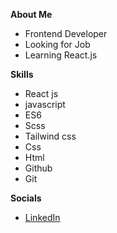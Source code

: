 

**About Me**

* Frontend Developer
* Looking for Job
* Learning React.js

**Skills**
* React js
* javascript
* ES6
* Scss
* Tailwind css
* Css
* Html
* Github
* Git

**Socials**

* [LinkedIn](https://www.linkedin.com/in/saad-ansari-8893661b5/)
  
